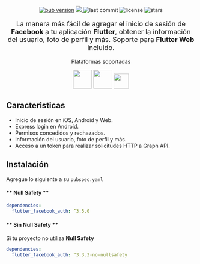 <!-- ![image](https://user-images.githubusercontent.com/15864336/101827170-f5ce3180-3afd-11eb-9a60-5933a15f337b.png) -->

<p align="center">
  <a href="https://pub.dev/packages/flutter_facebook_auth"><img alt="pub version" src="https://img.shields.io/pub/v/flutter_facebook_auth?color=%2300b0ff&label=flutter_facebook_auth&style=flat-square"></a>
  <a href="https://codecov.io/gh/darwin-morocho/flutter-facebook-auth">
  <img src="https://codecov.io/gh/darwin-morocho/flutter-facebook-auth/branch/master/graph/badge.svg?token=XEXUNVP0UK"/>
  </a>
  <img alt="last commit" src="https://img.shields.io/github/last-commit/the-meedu-app/flutter-facebook-auth?color=%23ffa000&style=flat-square"/>
  <img alt="license" src="https://img.shields.io/github/license/the-meedu-app/flutter-facebook-auth?style=flat-square"/>
  <img alt="stars" src="https://img.shields.io/github/stars/the-meedu-app/flutter-facebook-auth?style=social"/>
</p>

<div style="text-align: center">
<p style="font-size:18px;">La manera más fácil de agregar el inicio de sesión de <b>Facebook</b> a tu aplicación <b>Flutter</b>, obtener la información del usuario, foto de perfil y más. Soporte para <b>Flutter Web</b> incluido.</p>
  <p>Plataformas soportadas</p>
  <div>
    <img src="/assets/android.png" width="50" />
    <img src="/assets/ios.png" width="50" />
    <img src="/assets/web.png" width="40" />
  </div>
</div>

## Caracteristicas

- Inicio de sesión en iOS, Android y Web.
- Express login en Android.
- Permisos concedidos y rechazados.
- Información del usuario, foto de perfil y más.
- Acceso a un token para realizar solicitudes HTTP a Graph API.

## Instalación

Agregue lo siguiente a su `pubspec.yaml`

<!-- tabs:start -->

#### ** Null Safety **

```yaml
dependencies:
  flutter_facebook_auth: ^3.5.0
```

#### ** Sin Null Safety **
Si tu proyecto no utiliza **Null Safety**

```yaml
dependencies:
  flutter_facebook_auth: ^3.3.3-no-nullsafety
```

<!-- tabs:end -->